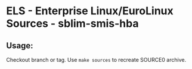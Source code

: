 # ELS - Enterprise Linux/EuroLinux Sources - sblim-smis-hba
 
## Usage:
  Checkout branch or tag. Use `make sources` to recreate  SOURCE0 archive.
